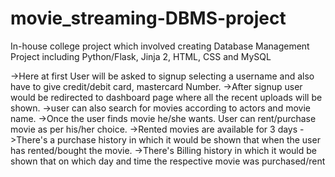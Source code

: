 # movie_streaming-DBMS-project
In-house college project which involved creating Database Management Project including Python/Flask, Jinja 2, HTML, CSS and MySQL  

->Here at first User will be asked to signup selecting a username and also have to give credit/debit card, mastercard Number.
->After signup user would be redirected to dashboard page where all the recent uploads will be shown.
->user can also search for movies according to actors and movie name.
->Once the user finds movie he/she wants. User can rent/purchase movie as per his/her choice.
->Rented movies are available for 3 days
->There's a purchase history in which it would be shown that when the user has rented/bought the movie.
->There's Billing history in which it would be shown that on which day and time the respective movie was purchased/rent

